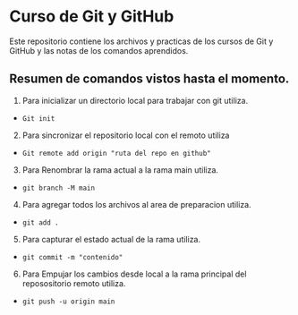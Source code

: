 # Curso de Git y GitHub

Este repositorio contiene los archivos y practicas de los cursos de Git y GitHub y las notas de los comandos aprendidos.

## Resumen de comandos vistos hasta el momento.

1. Para inicializar un directorio local para trabajar con git utiliza.
* `Git init `
2. Para sincronizar el repositorio local con el remoto utiliza 
* `Git remote add origin "ruta del repo en github" `
3. Para Renombrar la rama actual a la rama main utiliza.
* `git branch -M main `
4. Para  agregar todos los archivos al area de preparacion utiliza.
* `git add . `
5. Para capturar el estado actual de la rama utiliza.
* `git commit -m "contenido" `
6. Para Empujar los cambios desde local a la rama principal del reposositorio remoto utiliza.
* `git push -u origin main `
